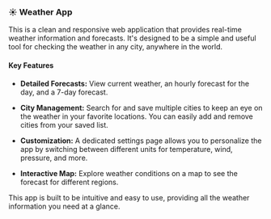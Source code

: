 ### ☀️ Weather App

This is a clean and responsive web application that provides real-time weather information and forecasts. It's designed to be a simple and useful tool for checking the weather in any city, anywhere in the world.

#### Key Features

- **Detailed Forecasts:** View current weather, an hourly forecast for the day, and a 7-day forecast.

- **City Management:** Search for and save multiple cities to keep an eye on the weather in your favorite locations. You can easily add and remove cities from your saved list.

- **Customization:** A dedicated settings page allows you to personalize the app by switching between different units for temperature, wind, pressure, and more.

- **Interactive Map:** Explore weather conditions on a map to see the forecast for different regions.

This app is built to be intuitive and easy to use, providing all the weather information you need at a glance.
